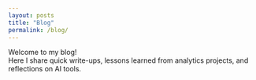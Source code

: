 ```yaml
---
layout: posts
title: "Blog"
permalink: /blog/
---
```


Welcome to my blog!  
Here I share quick write-ups, lessons learned from analytics projects, and reflections on AI tools.